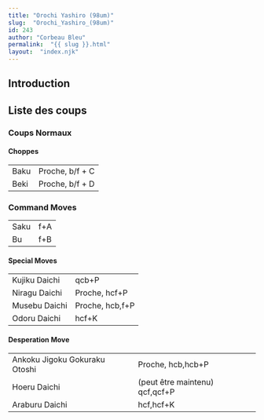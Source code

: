 ```yaml
---
title: "Orochi Yashiro (98um)"
slug:  "Orochi_Yashiro_(98um)"
id: 243
author: "Corbeau Bleu"
permalink:  "{{ slug }}.html"
layout:  "index.njk"
---
```


## Introduction

## Liste des coups

### Coups Normaux

#### Choppes

|      |                 |
|------|-----------------|
| Baku | Proche, b/f + C |
| Beki | Proche, b/f + D |

### Command Moves

|      |     |
|------|-----|
| Saku | f+A |
| Bu   | f+B |

#### Special Moves

|               |                 |
|---------------|-----------------|
| Kujiku Daichi | qcb+P           |
| Niragu Daichi | Proche, hcf+P   |
| Musebu Daichi | Proche, hcb,f+P |
| Odoru Daichi  | hcf+K           |

#### Desperation Move

|                               |                                |
|-------------------------------|--------------------------------|
| Ankoku Jigoku Gokuraku Otoshi | Proche, hcb,hcb+P              |
| Hoeru Daichi                  | (peut être maintenu) qcf,qcf+P |
| Araburu Daichi                | hcf,hcf+K                      |
